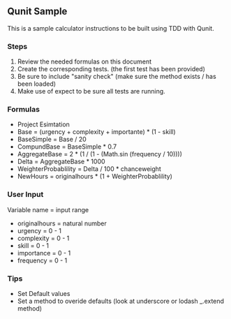 ## Qunit Sample
This is a sample calculator instructions to be built using TDD with Qunit.

### Steps
1. Review the needed formulas on this document
2. Create the corresponding tests. (the first test has been provided)
3. Be sure to include "sanity check" (make sure the method exists / has been loaded)
4. Make use of expect to be sure all tests are running.

### Formulas
* Project Esimtation
 * Base = (urgency + complexity + importante) * (1 - skill)
 * BaseSimple = Base / 20
 * CompundBase = BaseSimple * 0.7
 * AggregateBase = 2 * (1 / (1 - (Math.sin (frequency / 10))))
 * Delta = AggregateBase * 1000
 * WeighterProbablility = Delta / 100 * chanceweight
 * NewHours = originalhours * (1 + WeighterProbablility)

 ### User Input
 Variable name = input range
 * originalhours = natural number
 * urgency = 0 - 1
 * complexity = 0 - 1
 * skill = 0 - 1
 * importance = 0 - 1
 * frequency = 0 - 1
 
 ### Tips
 * Set Default values
 * Set a method to overide defaults (look at underscore or lodash _.extend method)